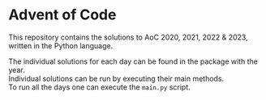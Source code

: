 # Advent of Code
This repository contains the solutions to AoC 2020, 2021, 2022 & 2023, written in the Python language.

The individual solutions for each day can be found in the package with the year.  
Individual solutions can be run by executing their main methods.  
To run all the days one can execute the `main.py` script.